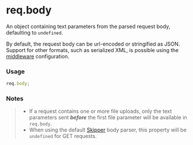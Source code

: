 # req.body

An object containing text parameters from the parsed request body, defaulting to `undefined`.

By default, the request body can be url-encoded or stringified as JSON.  Support for other formats, such as serialized XML, is possible using the [middleware](http://sailsjs.com/documentation/concepts/Middleware) configuration.

### Usage
```js
req.body;
```

### Notes
>+ If a request contains one or more file uploads, only the text parameters sent _**before**_ the first file parameter will be available in `req.body`.
>+ When using the default [Skipper](https://github.com/balderdashy/skipper) body parser, this property will be `undefined` for GET requests.



<docmeta name="displayName" value="req.body">
<docmeta name="pageType" value="property">

